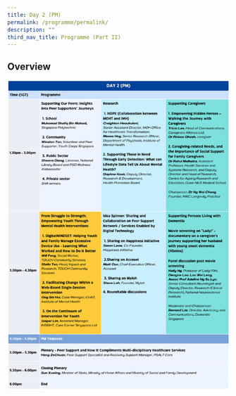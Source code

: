 ```yaml
---
title: Day 2 (PM)
permalink: /programme/permalink/
description: ""
third_nav_title: Programme (Part II)
---
```

## Overview
![day 2 (pm)](/images/day%202%20(pm).png)